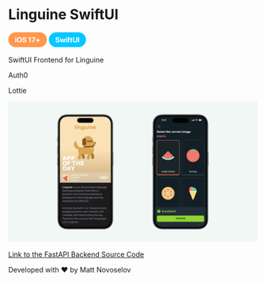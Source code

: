 # Linguine SwiftUI

<img src="https://github.com/matt-novoselov/matt-novoselov/blob/79c191afd3a463f993688531e61d04f7e41002bd/Files/ios17.svg" alt="SwiftUI" style="height: 30px"> <img src="https://github.com/matt-novoselov/matt-novoselov/blob/79c191afd3a463f993688531e61d04f7e41002bd/Files/SwiftUI.svg" alt="SwiftUI" style="height: 30px">

SwiftUI Frontend for Linguine

Auth0

Lottie

![](https://github.com/matt-novoselov/Linguine-backend/blob/917af5445b8fd0058534b3f39fe1e84edd6fdd05/LinguineApp.png)

[Link to the FastAPI Backend Source Code](https://github.com/matt-novoselov/Linguine-backend)

Developed with ❤️ by Matt Novoselov
